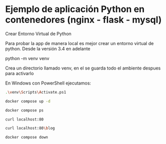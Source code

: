 # Ejemplo de aplicación Python en contenedores (nginx - flask - mysql)

Crear Entorno Virtual de Python

Para probar la app de manera local es mejor crear un entorno virtual de python.
Desde la versión 3.4 en adelante

python -m venv venv

Crea un directorio llamado venv, en el se guarda todo el ambiente despues para activarlo

En Windows con PowerShell ejecutamos:

```bash
.\venv\Scripts\Activate.ps1
```

```bash
docker compose up -d
```

```bash
docker compose ps
```

```bash
curl localhost:80
```

```bash
curl localhost:80\blog
```

```bash
docker compose down
```
